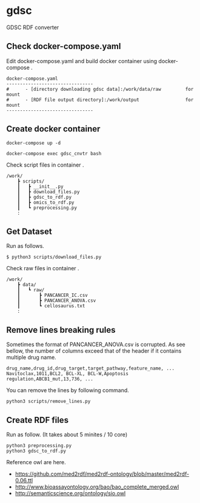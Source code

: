 # gdsc
GDSC RDF converter

## Check docker-compose.yaml
Edit docker-compose.yaml and build docker container using docker-compose .
```
docker-compose.yaml
--------------------------------
#      - [directory downloading gdsc data]:/work/data/raw         for mount
#      - [RDF file output directory]:/work/output                 for mount
--------------------------------
```

## Create docker container
```
docker-compose up -d

docker-compose exec gdsc_cnvtr bash
```

Check script files in container .
```
/work/
    ┣ scripts/
    ┃   ┣ __init__.py
    ┃   ┣ download_files.py
    ┃   ┣ gdsc_to_rdf.py
    ┃   ┣ omics_to_rdf.py
    ┃   ┗ preprocessing.py
    :
```


## Get Dataset
Run as follows.
```
$ python3 scripts/download_files.py
```

Check raw files in container .
```
/work/
    ┣ data/
    ┃   ┗ raw/
    ┃       ┣ PANCANCER_IC.csv
    ┃       ┣ PANCANCER_ANOVA.csv
    ┃       ┗ cellosaurus.txt
    :
```


## Remove lines breaking rules
Sometimes the format of PANCANCER_ANOVA.csv is corrupted. As see bellow, the number of columns exceed that of the header if it contains multiple drug name.
```
drug_name,drug_id,drug_target,target_pathway,feature_name, ...
Navitoclax,1011,BCL2, BCL-XL, BCL-W,Apoptosis regulation,ABCB1_mut,13,736, ...
```

You can remove the lines by following command.
```
python3 scripts/remove_lines.py
```

## Create RDF files
Run as follow. (It takes about 5 minites / 10 core)
```
python3 preprocessing.py
python3 gdsc_to_rdf.py
```

Reference owl are here.

- https://github.com/med2rdf/med2rdf-ontology/blob/master/med2rdf-0.06.ttl
- http://www.bioassayontology.org/bao/bao_complete_merged.owl
- http://semanticscience.org/ontology/sio.owl

